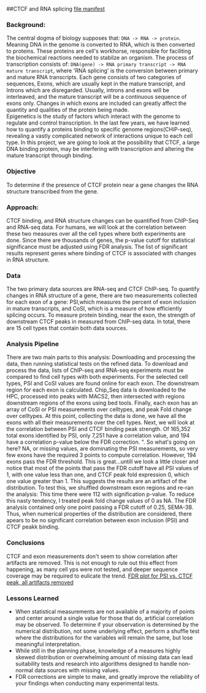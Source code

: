 ##CTCF and RNA splicing
[file manifest](./docs/file-manifest.md)

### Background:
The central dogma of biology supposes that: `DNA -> RNA -> protein`. Meaning DNA in the genome is converted to RNA, which is then converted to proteins. These proteins are cell's workhorse, responsible for faciliting the biochemical reactions needed to stabilze an organism. 
The process of transcription consists of: `DNA(gene) -> RNA primary transcript -> RNA mature transcript`, where 'RNA splicing' is the conversion between primary and mature RNA transcripts. Each gene consists of two categories of sequences, Exons, which are usually kept in the mature transcript, and Introns which are disregarded. Usually, introns and exons will be interleaved, and the mature transcript will be a continuous sequence of exons only. Changes in which exons are included can greatly affect the quantity and qualities of the protein being made.   
Epigenetics is the study of factors which interact with the genome to regulate and control transcription. In the last few years, we have learned how to quantify a proteins binding to specific genome regions(CHiP-seq), revealing a vastly complicated network of interactions unique to each cell type. In this project, we are going to look at the possibility that CTCF, a large DNA binding protein, may be interfering with transcription and altering the mature transcript through binding.     

### Objective
To determine if the presence of CTCF protein near a gene changes the RNA structure transcribed from the gene. 

###  Approach:
CTCF binding, and RNA structure changes can be quantified from ChIP-Seq and RNA-seq data. For humans, we will look at the correlation between these two measures over all the cell types where both experiments are done. Since there are thousands of genes, the p-value cutoff for statistical significance must be adjusted using FDR analysis. The list of significant results represent genes where binding of CTCF is associated with changes in RNA structure.   

###  Data
The two primary data sources are RNA-seq and CTCF ChIP-seq. To quantify changes in RNA structure of a gene, there are two measurements collected for each exon of a gene: PSI,which measures the percent of exon inclusion in mature transcripts, and CoSI, which is a measure of how efficiently splicing occurs. To measure protein binding, near the exon, the strength of downstream CTCF peaks in measured from ChIP-seq data. In total, there are 15 cell types that contain both data sources.  

###  Analysis Pipeline
There are two main parts to this analysis: Downloading and processing the data, then running statistical tests on the refined data. To download and process the data, lists of ChIP-seq and RNA-seq experiments must be compared to find cell types with both experiments. For the selected cell types, PSI and CoSI values are found online for each exon. The downstream region for each exon is calculated. Chip_Seq data is downloaded to the HPC, processed into peaks with MACS2, then intersected with regions downstream regions of the exons using bed tools. Finally, each exon has an array of CoSI or PSI measurements over celltypes, and peak Fold change over celltypes. At this point, collecting the data is done, we have all the exons with all their measurements over the cell types. 
		Next, we will look at the correlation between PSI and CTCF binding peak strength.  Of 165,352 total exons identified by PSI, only 7,251 have a correlation value, and 194 have a correlation p-value below the FDR correction. ".  So what's going on here? NA, or missing values, are dominating the PSI measurements, so very few exons have the required 3 points to compute correlation. However, 194 exons pass the FDR threshold. This is great...untill we look a little closer and notice that most of the points that pass the FDR cutoff have all PSI values of 1, with one value less than one, and CTCF peak fold expression 0, which one value greater than 1. This suggests the results are an artifact of the distribution. To test this, we shuffled downstream exon regions and re-ran the analysis: This time there were 112 with signification p-value. To reduce this nasty tendency, I treated peak fold change values of 0 as NA. The FDR analysis contained only one point passing a FDR cutoff of 0.25, SEMA-3B. Thus, when numerical properties of the distribution are considered, there apears to be no significant correlation between exon inclusion (PSI) and CTCF peakk binding.  


###  Conclusions
CTCF and exon measurements don't seem to show correlation after artifacts are removed. This is not enough to rule out this effect from happening, as many cell yps were not tested, and deeper sequence coverage may be required to eulicate the trend. 
[FDR plot for PSI vs. CTCF peak, all artifacts removed](https://www.dropbox.com/s/slco6xm6tkkbije/PSI-noPeakNa-pValVsCutoff-line.png)

###  Lessons Learned
- When statistical measurements are not available of a majority of points and center around a single value for those that do, artificial correlation may be observed. To determine if your observation is determined by the numerical distribution, not some underlying effect, perform a shuffle test where the distributions for the variables will remain the same, but lose meaningful interpretation.  
- While still in the planning phase, knowledge of a measures highly skewed distribution or overwhelming amount of missing data can lead suitability tests and research into algorithms designed to handle non-normal data sources with missing values.  
- FDR corrections are simple to make, and greatly improve the reliability of your findings when conducting many experimental tests. 

